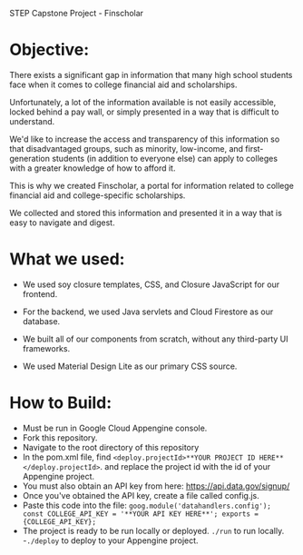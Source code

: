 STEP Capstone Project - Finscholar

# Objective:

There exists a significant gap in information that many high school students face when it 
comes to college financial aid and scholarships. 

Unfortunately, a lot of the information 
available is not easily accessible, locked behind a pay wall, or simply presented in a 
way that is difficult to understand. 

We'd like to increase the access and transparency of 
this information so that disadvantaged groups, such as minority, low-income, and 
first-generation students (in addition to everyone else) can apply to colleges with a 
greater knowledge of how to afford it. 

This is why we created Finscholar, a portal for information related to college 
financial aid and college-specific scholarships. 

We collected and stored this information and presented it in a way that is easy to 
navigate and digest. 

# What we used:

- We used soy closure templates, CSS, and Closure JavaScript for our frontend. 

- For the backend, we used Java servlets and Cloud Firestore as our database.

- We built all of our components from scratch, without any third-party UI frameworks. 

- We used Material Design Lite as our primary CSS source. 

# How to Build:

- Must be run in Google Cloud Appengine console.
- Fork this repository.
- Navigate to the root directory of this repository
- In the pom.xml file, find `<deploy.projectId>**YOUR PROJECT ID HERE**</deploy.projectId>`.
   and replace the project id with the id of your Appengine project.
- You must also obtain an API key from here: https://api.data.gov/signup/
- Once you've obtained the API key, create a file called config.js.
- Paste this code into the file:
``goog.module('datahandlers.config');
const COLLEGE_API_KEY = '**YOUR API KEY HERE**';
exports = {COLLEGE_API_KEY};``
- The project is ready to be run locally or deployed.
`./run` to run locally.
-`./deploy` to deploy to your Appengine project.
